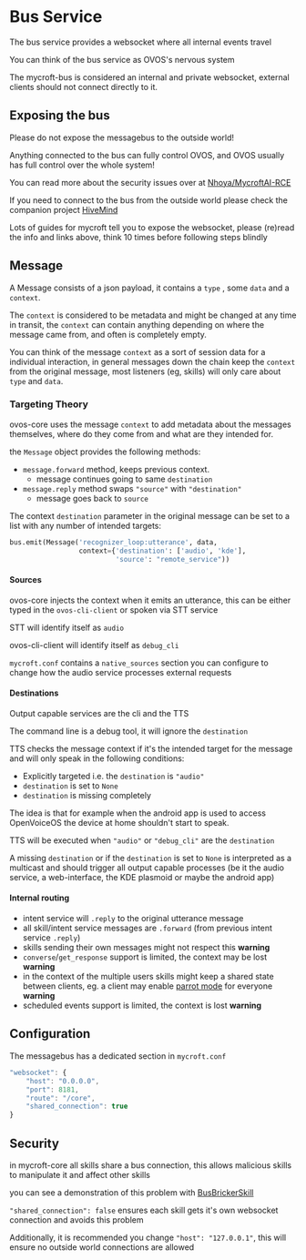 # Bus Service

The bus service provides a websocket where all internal events travel

You can think of the bus service as OVOS's nervous system

The mycroft-bus is considered an internal and private websocket, external clients should not connect directly to it.

## Exposing the bus

Please do not expose the messagebus to the outside world!

Anything connected to the bus can fully control OVOS, and OVOS usually has full control over the whole system!

You can read more about the security issues over at [Nhoya/MycroftAI-RCE](https://github.com/Nhoya/MycroftAI-RCE)

If you need to connect to the bus from the outside world please check the companion project [HiveMind](https://openvoiceos.github.io/community-docs/friends/#hivemind)

Lots of guides for mycroft tell you to expose the websocket, please (re)read the info and links above, think 10 times before following steps blindly

## Message

A Message consists of a json payload, it contains a `type` , some `data` and a `context`. 

The `context` is considered to be metadata and might be changed at any time in transit, the `context` can contain anything depending on where the message came from, and often is completely empty. 

You can think of the message `context` as a sort of session data for a individual interaction, in general messages down the chain keep the `context` from the original message, most listeners (eg, skills) will only care about `type` and `data`. 

### Targeting Theory

ovos-core uses the message `context` to add metadata about the messages themselves, where do they come from and what are they intended for.

the `Message` object provides the following methods:

- `message.forward` method, keeps previous context.
	- message continues going to same `destination`
- `message.reply` method swaps `"source"` with `"destination"`
	- message goes back to `source`

The context `destination` parameter in the original message can be set to a list with any number of intended targets:

```python
bus.emit(Message('recognizer_loop:utterance', data, 
				 context={'destination': ['audio', 'kde'],
						  'source': "remote_service"))
```

#### Sources

ovos-core injects the context when it emits an utterance, this can be either typed in the `ovos-cli-client` or spoken via STT service

STT will identify itself as `audio`

ovos-cli-client will identify itself as `debug_cli`

`mycroft.conf` contains a `native_sources` section you can configure to change how the audio service processes external requests

#### Destinations

Output capable services are the cli and the TTS

The command line is a debug tool, it will ignore the `destination`

TTS checks the message context if it's the intended target for the message and will only speak in the following conditions:

- Explicitly targeted i.e. the `destination` is `"audio"`
- `destination` is set to `None`
- `destination` is missing completely

The idea is that for example when the android app is used to access OpenVoiceOS the device at home shouldn't start to speak.

TTS will be executed when `"audio"` or `"debug_cli"` are the `destination`

A missing `destination` or if the `destination` is set to `None` is interpreted as a multicast and should trigger all output capable processes (be it the audio service, a web-interface, the KDE plasmoid or maybe the android app)

#### Internal routing

- intent service will `.reply` to the original utterance message
- all skill/intent service messages are `.forward` (from previous intent service `.reply`)
- skills sending their own messages might not respect this **warning**
- `converse`/`get_response` support is limited, the context may be lost **warning**
- in the context of the multiple users skills might keep a shared state between clients, eg. a client may enable [parrot mode](https://github.com/JarbasSkills/skill-parrot) for everyone  **warning**
- scheduled events support is limited, the context is lost **warning**

## Configuration

The messagebus has a dedicated section in `mycroft.conf`

```javascript
"websocket": {
    "host": "0.0.0.0",
    "port": 8181,
    "route": "/core",
    "shared_connection": true
}
```

## Security

in mycroft-core all skills share a bus connection, this allows malicious skills to manipulate it and affect other skills

you can see a demonstration of this problem with [BusBrickerSkill](https://github.com/EvilJarbas/BusBrickerSkill)

`"shared_connection": false` ensures each skill gets it's own websocket connection and avoids this problem

Additionally, it is recommended you change `"host": "127.0.0.1"`, this will ensure no outside world connections are allowed

